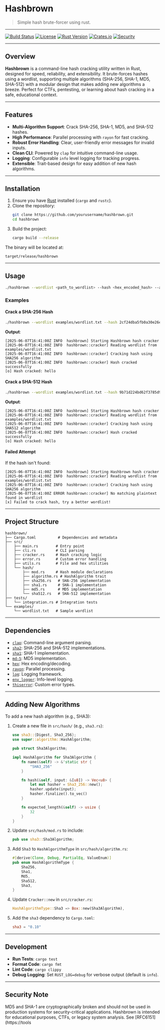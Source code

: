 # Hashbrown

> Simple hash brute-forcer using rust.

---

[![Build Status](https://img.shields.io/badge/build-passing-brightgreen)](#)
[![License](https://img.shields.io/badge/license-MIT-blue)](#)
[![Rust Version](https://img.shields.io/badge/rust-2021-orange)](#)
[![Crates.io](https://img.shields.io/badge/crate-unpublished-lightgrey)](#)
[![Security](https://img.shields.io/badge/security-educational-yellow)](#)

---

## Overview

**Hashbrown** is a command-line hash cracking utility written in Rust, designed for speed, reliability, and extensibility. It brute-forces hashes using a wordlist, supporting multiple algorithms (SHA-256, SHA-1, MD5, SHA-512) with a modular design that makes adding new algorithms a breeze. Perfect for CTFs, pentesting, or learning about hash cracking in a safe, educational context.

---

## Features

- **Multi-Algorithm Support**: Crack SHA-256, SHA-1, MD5, and SHA-512 hashes.
- **High Performance**: Parallel processing with `rayon` for fast cracking.
- **Robust Error Handling**: Clear, user-friendly error messages for invalid inputs.
- **Clean CLI**: Powered by `clap` for intuitive command-line usage.
- **Logging**: Configurable `info` level logging for tracking progress.
- **Extensible**: Trait-based design for easy addition of new hash algorithms.

---

## Installation

1. Ensure you have [Rust](https://www.rust-lang.org/tools/install) installed (`cargo` and `rustc`).
2. Clone the repository:
   ```bash
   git clone https://github.com/yourusername/hashbrown.git
   cd hashbrown
   ```
3. Build the project:
   ```bash
   cargo build --release
   ```

The binary will be located at:
```
target/release/hashbrown
```

---

## Usage

```bash
./hashbrown --wordlist <path_to_wordlist> --hash <hex_encoded_hash> --algorithm <sha256|sha1|md5|sha512>
```

### Examples

#### Crack a SHA-256 Hash
```bash
./hashbrown --wordlist examples/wordlist.txt --hash 2cf24dba5fb0a30e26e83b2ac5b9e29e1b161e5c1fa7425e73043362938b9824 --algorithm sha256
```
**Output**:
```
[2025-06-07T16:41:00Z INFO  hashbrown] Starting Hashbrown hash cracker
[2025-06-07T16:41:00Z INFO  hashbrown::cracker] Reading wordlist from examples/wordlist.txt
[2025-06-07T16:41:00Z INFO  hashbrown::cracker] Cracking hash using SHA256 algorithm
[2025-06-07T16:41:00Z INFO  hashbrown::cracker] Hash cracked successfully
[o] Hash cracked: hello
```

#### Crack a SHA-512 Hash
```bash
./hashbrown --wordlist examples/wordlist.txt --hash 9b71d224bd62f3785d96d46ad3ea3d73319bfbc2890caadae2dff72519673ca72323c3d99ba5c11d7c7acc6e14b8c5da0c4663475c2e5c3adef46f73bcdec043 --algorithm sha512
```
**Output**:
```
[2025-06-07T16:41:00Z INFO  hashbrown] Starting Hashbrown hash cracker
[2025-06-07T16:41:00Z INFO  hashbrown::cracker] Reading wordlist from examples/wordlist.txt
[2025-06-07T16:41:00Z INFO  hashbrown::cracker] Cracking hash using SHA512 algorithm
[2025-06-07T16:41:00Z INFO  hashbrown::cracker] Hash cracked successfully
[o] Hash cracked: hello
```

#### Failed Attempt
If the hash isn't found:
```
[2025-06-07T16:41:00Z INFO  hashbrown] Starting Hashbrown hash cracker
[2025-06-07T16:41:00Z INFO  hashbrown::cracker] Reading wordlist from examples/wordlist.txt
[2025-06-07T16:41:00Z INFO  hashbrown::cracker] Cracking hash using SHA256 algorithm
[2025-06-07T16:41:00Z ERROR hashbrown::cracker] No matching plaintext found in wordlist
[x] Failed to crack hash, try a better wordlist!
```

---

## Project Structure

```
hashbrown/
├── Cargo.toml          # Dependencies and metadata
├── src/
│   ├── main.rs        # Entry point
│   ├── cli.rs         # CLI parsing
│   ├── cracker.rs     # Hash cracking logic
│   ├── error.rs       # Custom error handling
│   ├── utils.rs       # File and hex utilities
│   └── hash/
│       ├── mod.rs     # Hash module declarations
│       ├── algorithm.rs # HashAlgorithm trait
│       ├── sha256.rs   # SHA-256 implementation
│       ├── sha1.rs     # SHA-1 implementation
│       ├── md5.rs      # MD5 implementation
│       └── sha512.rs   # SHA-512 implementation
├── tests/
│   └── integration.rs # Integration tests
└── examples/
    └── wordlist.txt   # Sample wordlist
```

---

## Dependencies

- [`clap`](https://docs.rs/clap): Command-line argument parsing.
- [`sha2`](https://docs.rs/sha2): SHA-256 and SHA-512 implementations.
- [`sha1`](https://docs.rs/sha1): SHA-1 implementation.
- [`md-5`](https://docs.rs/md-5): MD5 implementation.
- [`hex`](https://docs.rs/hex): Hex encoding/decoding.
- [`rayon`](https://docs.rs/rayon): Parallel processing.
- [`log`](https://docs.rs/log): Logging framework.
- [`env_logger`](https://docs.rs/env_logger): Info-level logging.
- [`thiserror`](https://docs.rs/thiserror): Custom error types.

---

## Adding New Algorithms

To add a new hash algorithm (e.g., SHA3):
1. Create a new file in `src/hash/` (e.g., `sha3.rs`):
   ```rust
   use sha3::{Digest, Sha3_256};
   use super::algorithm::HashAlgorithm;

   pub struct Sha3Algorithm;

   impl HashAlgorithm for Sha3Algorithm {
       fn name(&self) -> &'static str {
           "SHA3_256"
       }

       fn hash(&self, input: &[u8]) -> Vec<u8> {
           let mut hasher = Sha3_256::new();
           hasher.update(input);
           hasher.finalize().to_vec()
       }

       fn expected_length(&self) -> usize {
           32
       }
   }
   ```
2. Update `src/hash/mod.rs` to include:
   ```rust
   pub use sha3::Sha3Algorithm;
   ```
3. Add `Sha3` to `HashAlgorithmType` in `src/hash/algorithm.rs`:
   ```rust
   #[derive(Clone, Debug, PartialEq, ValueEnum)]
   pub enum HashAlgorithmType {
       Sha256,
       Sha1,
       Md5,
       Sha512,
       Sha3,
   }
   ```
4. Update `Cracker::new` in `src/cracker.rs`:
   ```rust
   HashAlgorithmType::Sha3 => Box::new(Sha3Algorithm),
   ```
5. Add the `sha3` dependency to `Cargo.toml`:
   ```toml
   sha3 = "0.10"
   ```

---

## Development

- **Run Tests**: `cargo test`
- **Format Code**: `cargo fmt`
- **Lint Code**: `cargo clippy`
- **Debug Logging**: Set `RUST_LOG=debug` for verbose output (default is `info`).

---

## Security Note

MD5 and SHA-1 are cryptographically broken and should not be used in production systems for security-critical applications. Hashbrown is intended for educational purposes, CTFs, or legacy system analysis. See [RFC6151](https://tools
